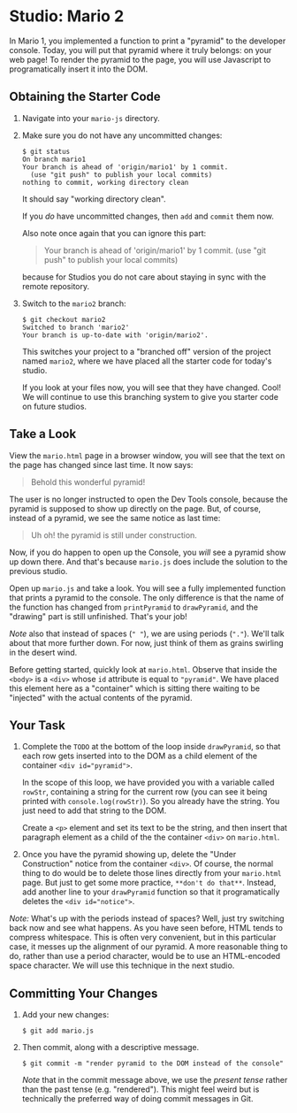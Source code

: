 # Studio: Mario 2

In Mario 1, you implemented a function to print a "pyramid" to the developer console. Today, you will put that pyramid where it truly belongs: on your web page! To render the pyramid to the page, you will use Javascript to programatically insert it into the DOM.

## Obtaining the Starter Code

1. Navigate into your `mario-js` directory.

2. Make sure you do not have any uncommitted changes:

    ```nohighlight
    $ git status
    On branch mario1
    Your branch is ahead of 'origin/mario1' by 1 commit.
      (use "git push" to publish your local commits)
    nothing to commit, working directory clean
    ```
    It should say "working directory clean".

    If you *do* have uncommitted changes, then `add` and `commit` them now.

    Also note once again that you can ignore this part:

    > Your branch is ahead of 'origin/mario1' by 1 commit.
        (use "git push" to publish your local commits)

    because for Studios you do not care about staying in sync with the remote repository.

3. Switch to the `mario2` branch:

    ```nohighlight
    $ git checkout mario2
    Switched to branch 'mario2'
    Your branch is up-to-date with 'origin/mario2'.
    ```

    This switches your project to a "branched off" version of the project named `mario2`, where we have placed all the starter code for today's studio.

    If you look at your files now, you will see that they have changed. Cool! We will continue to use this branching system to give you starter code on future studios.

## Take a Look

View the `mario.html` page in a browser window, you will see that the text on the page has changed since last time. It now says:

> Behold this wonderful pyramid!

The user is no longer instructed to open the Dev Tools console, because the pyramid is supposed to show up directly on the page. But, of course, instead of a pyramid, we see the same notice as last time:

> Uh oh! the pyramid is still under construction.

Now, if you do happen to open up the Console, you *will* see a pyramid show up down there. And that's because `mario.js` does include the solution to the previous studio.

Open up `mario.js` and take a look. You will see a fully implemented function that prints a pyramid to the console. The only difference is that the name of the function has changed from `printPyramid` to `drawPyramid`, and the "drawing" part is still unfinished. That's your job!

*Note* also that instead of spaces (`" "`), we are using periods (`"."`). We'll talk about that more further down. For now, just think of them as grains swirling in the desert wind.

Before getting started, quickly look at `mario.html`. Observe that inside the `<body>` is a `<div>` whose `id` attribute is equal to `"pyramid"`. We have placed this element here as a "container" which is sitting there waiting to be "injected" with the actual contents of the pyramid.

## Your Task

1. Complete the `TODO` at the bottom of the loop inside `drawPyramid`, so that each row gets inserted into to the DOM as a child element of the container `<div id="pyramid">`.

    In the scope of this loop, we have provided you with a variable called `rowStr`, containing a string for the current row (you can see it being printed with `console.log(rowStr)`). So you already have the string. You just need to add that string to the DOM.

    Create a `<p>` element and set its text to be the string, and then insert that paragraph element as a child of the the container `<div>` on `mario.html`.

2. Once you have the pyramid showing up, delete the "Under Construction" notice from the container `<div>`. Of course, the normal thing to do would be to delete those lines directly from your `mario.html` page. But just to get some more practice, `**don't do that**`. Instead, add another line to your `drawPyramid` function so that it programatically deletes the `<div id="notice">`.

*Note:* What's up with the periods instead of spaces? Well, just try switching back now and see what happens. As you have seen before, HTML tends to compress whitespace. This is often very convenient, but in this particular case, it messes up the alignment of our pyramid. A more reasonable thing to do, rather than use a period character, would be to use an HTML-encoded space character. We will use this technique in the next studio.

## Committing Your Changes

1. Add your new changes:

    ```nohighlight
    $ git add mario.js
    ```

2. Then commit, along with a descriptive message.

    ```nohighlight
    $ git commit -m "render pyramid to the DOM instead of the console"
    ```

    *Note* that in the commit message above, we use the *present tense* rather than the past tense (e.g. "rendered"). This might feel weird but is technically the preferred way of doing commit messages in Git.
